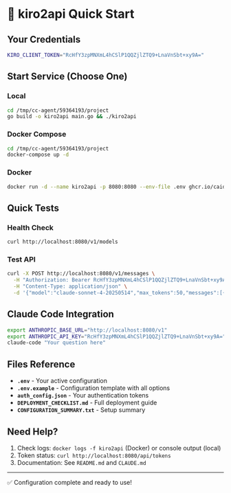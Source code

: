 # 🚀 kiro2api Quick Start

## Your Credentials

```bash
KIRO_CLIENT_TOKEN="RcHfY3zpMNXmL4hCSlP1QQZjlZTQ9+LnaVnSbt+xy9A="
```

## Start Service (Choose One)

### Local
```bash
cd /tmp/cc-agent/59364193/project
go build -o kiro2api main.go && ./kiro2api
```

### Docker Compose
```bash
cd /tmp/cc-agent/59364193/project
docker-compose up -d
```

### Docker
```bash
docker run -d --name kiro2api -p 8080:8080 --env-file .env ghcr.io/caidaoli/kiro2api:latest
```

## Quick Tests

### Health Check
```bash
curl http://localhost:8080/v1/models
```

### Test API
```bash
curl -X POST http://localhost:8080/v1/messages \
  -H "Authorization: Bearer RcHfY3zpMNXmL4hCSlP1QQZjlZTQ9+LnaVnSbt+xy9A=" \
  -H "Content-Type: application/json" \
  -d '{"model":"claude-sonnet-4-20250514","max_tokens":50,"messages":[{"role":"user","content":"Hi"}]}'
```

## Claude Code Integration

```bash
export ANTHROPIC_BASE_URL="http://localhost:8080/v1"
export ANTHROPIC_API_KEY="RcHfY3zpMNXmL4hCSlP1QQZjlZTQ9+LnaVnSbt+xy9A="
claude-code "Your question here"
```

## Files Reference

- **`.env`** - Your active configuration
- **`.env.example`** - Configuration template with all options
- **`auth_config.json`** - Your authentication tokens
- **`DEPLOYMENT_CHECKLIST.md`** - Full deployment guide
- **`CONFIGURATION_SUMMARY.txt`** - Setup summary

## Need Help?

1. Check logs: `docker logs -f kiro2api` (Docker) or console output (local)
2. Token status: `curl http://localhost:8080/api/tokens`
3. Documentation: See `README.md` and `CLAUDE.md`

---
✅ Configuration complete and ready to use!
